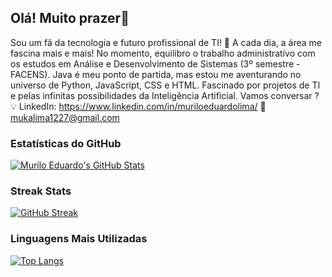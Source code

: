 ## Olá! Muito prazer👋

Sou um fã da tecnologia e futuro profissional de TI! 🚀 A cada dia, a área me fascina mais e mais! No momento, equilibro o trabalho administrativo com os estudos em Análise e Desenvolvimento de Sistemas (3º semestre - FACENS). Java é meu ponto de partida, mas estou me aventurando no universo de Python, JavaScript, CSS e HTML. Fascinado por projetos de TI e pelas infinitas possibilidades da Inteligência Artificial. Vamos conversar ? 
💡 LinkedIn: https://www.linkedin.com/in/muriloeduardolima/ 
📧 mukalima1227@gmail.com

### Estatísticas do GitHub

[![Murilo Eduardo's GitHub Stats](https://github-readme-stats.vercel.app/api?username=Muriiloedu&show_icons=true&theme=radical)](https://github.com/Muriiloedu)

### Streak Stats

[![GitHub Streak](https://streak-stats.demolab.com/?user=Muriiloedu&theme=radical)](https://git.io/streak-stats)

### Linguagens Mais Utilizadas

[![Top Langs](https://github-readme-stats.vercel.app/api/top-langs/?username=Muriiloedu&layout=compact&theme=radical)](https://github.com/Muriiloedu)
